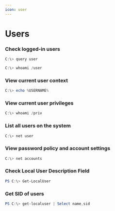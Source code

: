 ```yaml
---
icon: user
---
```


# Users

### **Check logged-in users**

```powershell
C:\> query user

C:\> whoami /user
```

### **View current user context**

```powershell
C:\> echo %USERNAME%
```

### **View current user privileges**

```powershell
C:\> whoami /priv
```

### **List all users on the system**

```powershell
C:\> net user
```

### **View password policy and account settings**

```powershell
C:\> net accounts
```

### **Check Local User Description Field**

```powershell
PS C:\> Get-LocalUser
```

### **Get SID of users**

```powershell
PS C:\> get-localuser | Select name,sid
```
